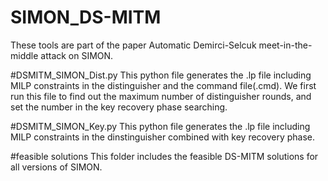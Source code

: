 # SIMON_DS-MITM
These tools are part of the paper Automatic Demirci-Selcuk meet-in-the-middle attack on SIMON.

#DSMITM_SIMON_Dist.py
This python file generates the .lp file including MILP constraints in the distinguisher and the command file(.cmd).  We first run this file to find out the maximum number of distinguisher rounds, and set the number in the key recovery phase searching. 

#DSMITM_SIMON_Key.py
This python file generates the .lp file including MILP constraints in the dinstinguisher combined with key recovery phase.

#feasible solutions
This folder includes the feasible DS-MITM solutions for all versions of SIMON.
